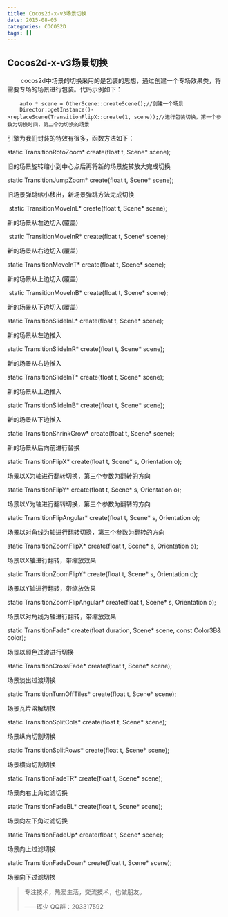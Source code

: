 ```yaml
---
title: Cocos2d-x-v3场景切换
date: 2015-08-05
categories: COCOS2D
tags: []
---
```

## Cocos2d-x-v3场景切换

        cocos2d中场景的切换采用的是包装的思想，通过创建一个专场效果类，将需要专场的场景进行包装。代码示例如下：

```
    auto * scene = OtherScene::createScene();//创建一个场景
    Director::getInstance()->replaceScene(TransitionFlipX::create(1, scene));//进行包装切换，第一个参数为切换时间，第二个为切换的场景
```

引擎为我们封装的特效有很多，函数方法如下：

static TransitionRotoZoom* create(float t, Scene* scene);

旧的场景旋转缩小到中心点后再将新的场景旋转放大完成切换

static TransitionJumpZoom* create(float t, Scene* scene);

旧场景弹跳缩小移出，新场景弹跳方法完成切换

 static TransitionMoveInL* create(float t, Scene* scene);

新的场景从左边切入(覆盖)

 static TransitionMoveInR* create(float t, Scene* scene);

新的场景从右边切入(覆盖)

static TransitionMoveInT* create(float t, Scene* scene);

新的场景从上边切入(覆盖)

 static TransitionMoveInB* create(float t, Scene* scene);

新的场景从下边切入(覆盖)

static TransitionSlideInL* create(float t, Scene* scene);

新的场景从左边推入

static TransitionSlideInR* create(float t, Scene* scene);

新的场景从右边推入

static TransitionSlideInT* create(float t, Scene* scene);

新的场景从上边推入

static TransitionSlideInB* create(float t, Scene* scene);

新的场景从下边推入

static TransitionShrinkGrow* create(float t, Scene* scene);

新的场景从后向前进行替换

static TransitionFlipX* create(float t, Scene* s, Orientation o);

场景以X为轴进行翻转切换，第三个参数为翻转的方向

static TransitionFlipY* create(float t, Scene* s, Orientation o);

场景以Y为轴进行翻转切换，第三个参数为翻转的方向

static TransitionFlipAngular* create(float t, Scene* s, Orientation o);

场景以对角线为轴进行翻转切换，第三个参数为翻转的方向

static TransitionZoomFlipX* create(float t, Scene* s, Orientation o);

场景以X轴进行翻转，带缩放效果

static TransitionZoomFlipY* create(float t, Scene* s, Orientation o);

场景以Y轴进行翻转，带缩放效果

static TransitionZoomFlipAngular* create(float t, Scene* s, Orientation o);

场景以对角线为轴进行翻转，带缩放效果

static TransitionFade* create(float duration, Scene* scene, const Color3B& color);

场景以颜色过渡进行切换

static TransitionCrossFade* create(float t, Scene* scene);

场景淡出过渡切换

static TransitionTurnOffTiles* create(float t, Scene* scene);

场景瓦片溶解切换

static TransitionSplitCols* create(float t, Scene* scene);

场景纵向切割切换

static TransitionSplitRows* create(float t, Scene* scene);

场景横向切割切换

static TransitionFadeTR* create(float t, Scene* scene);

场景向右上角过滤切换

static TransitionFadeBL* create(float t, Scene* scene);

场景向左下角过滤切换

static TransitionFadeUp* create(float t, Scene* scene);

场景向上过滤切换

static TransitionFadeDown* create(float t, Scene* scene);

场景向下过滤切换

> 专注技术，热爱生活，交流技术，也做朋友。
> 
> ——珲少 QQ群：203317592
